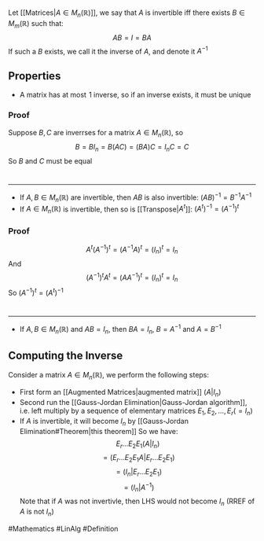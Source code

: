 Let [[Matrices|$A\in M_{n}(\mathbb{R})$]], we say that $A$ is invertible iff there exists $B\in M_{m}(\mathbb{R})$ such that:
$$
AB=I=BA
$$
If such a $B$ exists, we call it the inverse of $A$, and denote it $A^{-1}$
## Properties
- A matrix has at most $\hspace{0pt}1$ inverse, so if an inverse exists, it must be unique
### Proof
Suppose $B,C$ are inverrses for a matrix $A\in M_{n}(\mathbb{R})$, so
$$
B=BI_{n}=B(AC)=(BA)C=I_{n}C=C
$$
So $B$ and $C$ must be equal
# 
___
- If $A,B \in M_{n}(\mathbb{R})$ are invertible, then $AB$ is also invertible: $(AB)^{-1}=B^{-1}A^{-1}$
- If $A\in M_{n}(\mathbb{R})$ is invertible, then so is [[Transpose|$A^{t}$]]: $(A^{t})^{-1}=(A^{-1})^{t}$
### Proof
$$
A^{t}(A^{-1})^{t}=(A^{-1}A)^{t}=(I_{n})^{t}=I_{n}
$$
And
$$
(A^{-1})^{t}A^{t}=(AA^{-1})^{t}=(I_{n})^{t}=I_{n}
$$
So $(A^{-1})^{t}=(A^{t})^{-1}$
# 
___
- If $A,B\in M_{n}(\mathbb{R})$ and $AB=I_{n}$, then $BA=I_{n}$, $B=A^{-1}$ and $A=B^{-1}$

## Computing the Inverse
Consider a matrix $A\in M_{n}(\mathbb{R})$, we perform the following steps:
- First form an [[Augmented Matrices|augmented matrix]] $(A|I_{n})$
- Second run the [[Gauss-Jordan Elimination|Gauss-Jordan algorithm]], i.e. left multiply by a sequence of elementary matrices $E_{1},E_{2},\dots,E_{r}(=I_{n})$
- If $A$ is invertible, it will become $I_{n}$ by [[Gauss-Jordan Elimination#Theorem|this theorem]] 
So we have:
$$
E_{r}\dots E_{2}E_{1}(A|I_{n})
$$
$$
= (E_{r}\dots E_{2}E_{1}A|E_{r}\dots E_{2}E_{1})
$$
$$
= (I_{n}|E_{r}\dots E_{2}E_{1})
$$
$$
= (I_{n}|A^{-1})
$$
Note that if $A$ was not invertivle, then LHS would not become $I_{n}$ (RREF of $A$ is not $I_{n}$)


#Mathematics #LinAlg #Definition